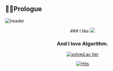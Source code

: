 ## 🧙‍♂️Prologue
![header](https://capsule-render.vercel.app/api?type=waving&color=gradient&height=265&section=header&text=ZAKIE's%20GitHub&fontSize=66&fontAlign=50&fontAlignY=38&animation=twinkling)

<div align="center">
### I like <img src="https://img.shields.io/badge/C-9999FF?style=flat-square&logo=C&logoColor=white"/></span>

### And I love Algorithm.<br/>

[![solved.ac tier](http://mazassumnida.wtf/api/v2/generate_badge?boj=kcj1607)](https://solved.ac/kcj1607)


[![Hits](https://hits.seeyoufarm.com/api/count/incr/badge.svg?url=https%3A%2F%2Fgithub.com%2Fzzaekkii&count_bg=%2304237B&title_bg=%234C4C4C&icon=rust.svg&icon_color=%23A8D2FA&title=HITS&edge_flat=false)](https://hits.seeyoufarm.com)
</div>
